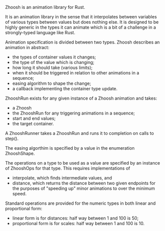 Zhoosh is an animation library for Rust.

It is an animation library in the sense that it interpolates between variables of various types between values but does nothing else. It is designed to be highly generic in the types it can animate which is a bit of a challenge in a strongly-typed language like Rust.

Animation specification is divided between two types. Zhoosh describes an animation in abstract:
  * the types of container values it changes;
  * the type of the value which is changing;
  * how long it should take (various limits);
  * when it should be triggered in relation to other animations in a sequence;
  * easing algorithm to shape the change;
  * a callback implementing the container type update.

ZhooshRun exists for any given instance of a Zhoosh animation and takes:
  * a Zhoosh
  * the ZhooshRun for any triggering animations in a sequence;
  * start and end values;
  * the target container.

A ZhooshRunner takes a ZhooshRun and runs it to completion on calls to step().

The easing algorthim is specified by a value in the enumeration ZhooshShape.

The operations on a type to be used as a value are specified by an instance of ZhooshOps for that type. This requires implementations of
  * interpolate, which finds intermediate values, and
  * distance, which returns the distance between two given endpoints for the purposes of "speeding up" minor animations to over the minimum speed.

Standard operations are provided for the numeric types in both linear and proportional form:
  * linear form is for distances: half way between 1 and 100 is 50;
  * proportional form is for scales: half way between 1 and 100 is 10.

